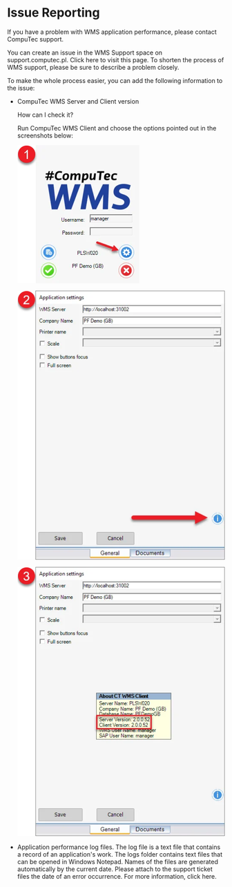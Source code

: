 # Issue Reporting

If you have a problem with WMS application performance, please contact CompuTec support.

You can create an issue in the WMS Support space on support.computec.pl. Click here to visit this page. To shorten the process of WMS support, please be sure to describe a problem closely.

To make the whole process easier, you can add the following information to the issue:

- CompuTec WMS Server and Client version

  How can I check it?

  Run CompuTec WMS Client and choose the options pointed out in the screenshots below:

  ![Media](./media/main-form.webp)

  ![Media](./media/info.webp)

  ![Media](./media/version.webp)

- Application performance log files. The log file is a text file that contains a record of an application's work. The logs folder contains text files that can be opened in Windows Notepad. Names of the files are generated automatically by the current date. Please attach to the support ticket files the date of an error occurrence. For more information, click here.
